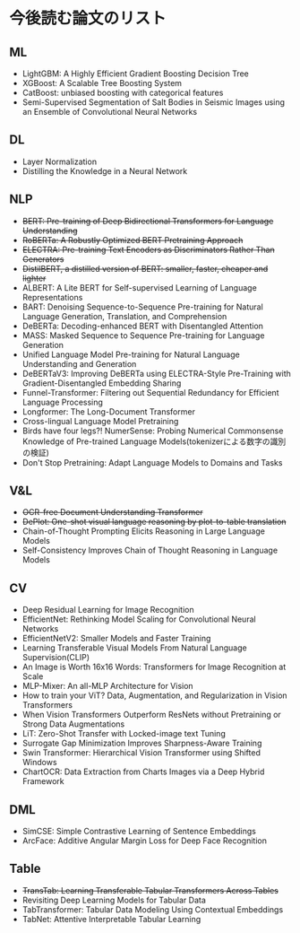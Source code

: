 # 今後読む論文のリスト

## ML
* LightGBM: A Highly Efficient Gradient Boosting Decision Tree
* XGBoost: A Scalable Tree Boosting System
* CatBoost: unbiased boosting with categorical features
* Semi-Supervised Segmentation of Salt Bodies in Seismic Images using an Ensemble of Convolutional Neural Networks

## DL
* Layer Normalization
* Distilling the Knowledge in a Neural Network

## NLP
* ~~BERT: Pre-training of Deep Bidirectional Transformers for Language Understanding~~
* ~~RoBERTa: A Robustly Optimized BERT Pretraining Approach~~
* ~~ELECTRA: Pre-training Text Encoders as Discriminators Rather Than Generators~~
* ~~DistilBERT, a distilled version of BERT: smaller, faster, cheaper and lighter~~
* ALBERT: A Lite BERT for Self-supervised Learning of Language Representations
* BART: Denoising Sequence-to-Sequence Pre-training for Natural Language Generation, Translation, and Comprehension
* DeBERTa: Decoding-enhanced BERT with Disentangled Attention
* MASS: Masked Sequence to Sequence Pre-training for Language Generation
* Unified Language Model Pre-training for Natural Language Understanding and Generation
* DeBERTaV3: Improving DeBERTa using ELECTRA-Style Pre-Training with Gradient-Disentangled Embedding Sharing
* Funnel-Transformer: Filtering out Sequential Redundancy for Efficient Language Processing
* Longformer: The Long-Document Transformer
* Cross-lingual Language Model Pretraining
* Birds have four legs?! NumerSense: Probing Numerical Commonsense Knowledge of Pre-trained Language Models(tokenizerによる数字の識別の検証)
* Don't Stop Pretraining: Adapt Language Models to Domains and Tasks
## V&L
* ~~OCR-free Document Understanding Transformer~~
* ~~DePlot: One-shot visual language reasoning by plot-to-table translation~~
* Chain-of-Thought Prompting Elicits Reasoning in Large Language Models
* Self-Consistency Improves Chain of Thought Reasoning in Language Models
## CV
* Deep Residual Learning for Image Recognition
* EfficientNet: Rethinking Model Scaling for Convolutional Neural Networks
* EfficientNetV2: Smaller Models and Faster Training
* Learning Transferable Visual Models From Natural Language Supervision(CLIP)
* An Image is Worth 16x16 Words: Transformers for Image Recognition at Scale
* MLP-Mixer: An all-MLP Architecture for Vision
* How to train your ViT? Data, Augmentation, and Regularization in Vision Transformers
* When Vision Transformers Outperform ResNets without Pretraining or Strong Data Augmentations
* LiT: Zero-Shot Transfer with Locked-image text Tuning
* Surrogate Gap Minimization Improves Sharpness-Aware Training
* Swin Transformer: Hierarchical Vision Transformer using Shifted Windows
* ChartOCR: Data Extraction from Charts Images via a Deep Hybrid Framework
## DML
* SimCSE: Simple Contrastive Learning of Sentence Embeddings
* ArcFace: Additive Angular Margin Loss for Deep Face Recognition

## Table
* ~~TransTab: Learning Transferable Tabular Transformers Across Tables~~
* Revisiting Deep Learning Models for Tabular Data
* TabTransformer: Tabular Data Modeling Using Contextual Embeddings
* TabNet: Attentive Interpretable Tabular Learning